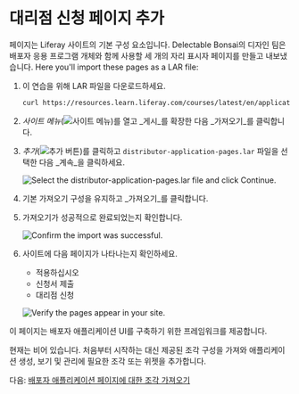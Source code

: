 # 대리점 신청 페이지 추가

페이지는 Liferay 사이트의 기본 구성 요소입니다. Delectable Bonsai의 디자인 팀은 배포자 응용 프로그램 개체와 함께 사용할 세 개의 자리 표시자 페이지를 만들고 내보냈습니다. Here you'll import these pages as a LAR file: <!--TASK: If you've completed the [Site Design]() course, then you've already added these pages to your site. 그렇지 않은 경우 LAR 파일로 다운로드하여 가져올 수 있습니다. -->

1. 이 연습을 위해 LAR 파일을 다운로드하세요.

   ```bash
   curl https://resources.learn.liferay.com/courses/latest/en/application-development/designing-user-interfaces/distributor-application-pages.lar -O
   ```

1. _사이트 메뉴_(![사이트 메뉴](../../images/icon-product-menu.png))를 열고 _게시_를 확장한 다음 _가져오기_를 클릭합니다.

1. _추가_(![추가 버튼](../../images/icon-add.png))를 클릭하고 `distributor-application-pages.lar` 파일을 선택한 다음 _계속_을 클릭하세요.

   ![Select the distributor-application-pages.lar file and click Continue.](./adding-pages-for-distributor-application/images/01.png)

1. 기본 가져오기 구성을 유지하고 _가져오기_를 클릭합니다.

1. 가져오기가 성공적으로 완료되었는지 확인합니다.

   ![Confirm the import was successful.](./adding-pages-for-distributor-application/images/02.png)

1. 사이트에 다음 페이지가 나타나는지 확인하세요.

   * 적용하십시오
   * 신청서 제출
   * 대리점 신청

   ![Verify the pages appear in your site.](./adding-pages-for-distributor-application/images/03.png)

이 페이지는 배포자 애플리케이션 UI를 구축하기 위한 프레임워크를 제공합니다.

현재는 비어 있습니다. 처음부터 시작하는 대신 제공된 조각 구성을 가져와 애플리케이션 생성, 보기 및 관리에 필요한 조각 또는 위젯을 추가합니다.

다음: [배포자 애플리케이션 페이지에 대한 조각 가져오기](./importing-fragments-for-the-distributor-application-pages.md) 
